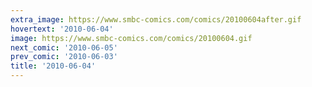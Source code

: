 ```yaml
---
extra_image: https://www.smbc-comics.com/comics/20100604after.gif
hovertext: '2010-06-04'
image: https://www.smbc-comics.com/comics/20100604.gif
next_comic: '2010-06-05'
prev_comic: '2010-06-03'
title: '2010-06-04'
---
```


